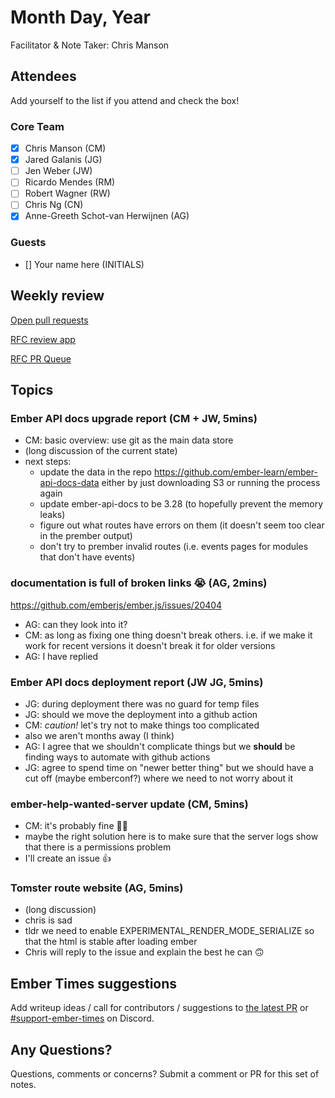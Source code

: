 # Month Day, Year

Facilitator & Note Taker: Chris Manson

## Attendees

Add yourself to the list if you attend and check the box!

### Core Team

- [x] Chris Manson (CM)
- [x] Jared Galanis (JG)
- [ ] Jen Weber (JW)
- [ ] Ricardo Mendes (RM)
- [ ] Robert Wagner (RW)
- [ ] Chris Ng (CN)
- [x] Anne-Greeth Schot-van Herwijnen (AG)

### Guests

- [] Your name here (INITIALS)

## Weekly review

[Open pull requests](https://help-wanted.emberjs.com/pull-requests)

[RFC review app](https://rfcs.emberjs.com/)

[RFC PR Queue](https://github.com/emberjs/rfcs/pulls)

## Topics

### Ember API docs upgrade report (CM + JW, 5mins)

- CM: basic overview: use git as the main data store
- (long discussion of the current state)
- next steps: 
  - update the data in the repo https://github.com/ember-learn/ember-api-docs-data either by just downloading S3 or running the process again
  - update ember-api-docs to be 3.28 (to hopefully prevent the memory leaks)
  - figure out what routes have errors on them (it doesn't seem too clear in the prember output)
  - don't try to prember invalid routes (i.e. events pages for modules that don't have events)

### documentation is full of broken links 😭 (AG, 2mins)

https://github.com/emberjs/ember.js/issues/20404

- AG: can they look into it? 
- CM: as long as fixing one thing doesn't break others. i.e. if we make it work for recent versions it doesn't break it for older versions
- AG: I have replied

### Ember API docs deployment report (JW JG, 5mins)

- JG: during deployment there was no guard for temp files 
- JG: should we move the deployment into a github action
- CM: *caution!* let's try not to make things too complicated
- also we aren't months away (I think)
- AG: I agree that we shouldn't complicate things but we **should** be finding ways to automate with github actions
- JG: agree to spend time on "newer better thing" but we should have a cut off (maybe emberconf?) where we need to not worry about it


### ember-help-wanted-server update (CM, 5mins)

- CM: it's probably fine 🤷‍♂️
- maybe the right solution here is to make sure that the server logs show that there is a permissions problem
- I'll create an issue 👍

### Tomster route website (AG, 5mins)

- (long discussion) 
- chris is sad
- tldr we need to enable EXPERIMENTAL_RENDER_MODE_SERIALIZE so that the html is stable after loading ember
- Chris will reply to the issue and explain the best he can 🙃


<!-- If you would like to add a topic to the agenda please add a suggestion to the PR using the following format: -->
<!-- ### Your topic (INITIALS, expected duration in minutes) -->

## Ember Times suggestions

Add writeup ideas / call for contributors / suggestions to [the latest PR](https://github.com/ember-learn/ember-blog/pulls?q=is%3Aopen+is%3Apr+label%3A%22%F0%9F%97%9E+embertimes%22%20or%20#support-ember-times) or [#support-ember-times](https://discordapp.com/channels/480462759797063690/485450546887786506) on Discord.

## Any Questions?

Questions, comments or concerns? Submit a comment or PR for this set of notes.
